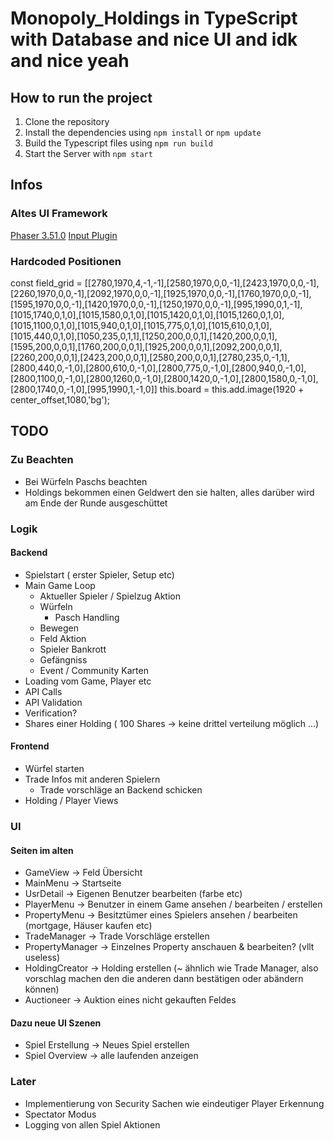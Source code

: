 # Monopoly_Holdings in TypeScript with Database and nice UI and idk and nice yeah

## How to run the project

1. Clone the repository
2. Install the dependencies using `npm install` or `npm update`
3. Build the Typescript files using `npm run build`
4. Start the Server with `npm start`

## Infos

### Altes UI Framework

[Phaser 3.51.0]("https://cdn.jsdelivr.net/npm/phaser@3.51.0/dist/phaser-arcade-physics.min.js")
[Input Plugin]('https://raw.githubusercontent.com/rexrainbow/phaser3-rex-notes/master/dist/rexinputtextplugin.min.js')

### Hardcoded Positionen

const field_grid = [[2780,1970,4,-1,-1],[2580,1970,0,0,-1],[2423,1970,0,0,-1],[2260,1970,0,0,-1],[2092,1970,0,0,-1],[1925,1970,0,0,-1],[1760,1970,0,0,-1],[1595,1970,0,0,-1],[1420,1970,0,0,-1],[1250,1970,0,0,-1],[995,1990,0,1,-1],[1015,1740,0,1,0],[1015,1580,0,1,0],[1015,1420,0,1,0],[1015,1260,0,1,0],[1015,1100,0,1,0],[1015,940,0,1,0],[1015,775,0,1,0],[1015,610,0,1,0],[1015,440,0,1,0],[1050,235,0,1,1],[1250,200,0,0,1],[1420,200,0,0,1],[1595,200,0,0,1],[1760,200,0,0,1],[1925,200,0,0,1],[2092,200,0,0,1],[2260,200,0,0,1],[2423,200,0,0,1],[2580,200,0,0,1],[2780,235,0,-1,1],[2800,440,0,-1,0],[2800,610,0,-1,0],[2800,775,0,-1,0],[2800,940,0,-1,0],[2800,1100,0,-1,0],[2800,1260,0,-1,0],[2800,1420,0,-1,0],[2800,1580,0,-1,0],[2800,1740,0,-1,0],[995,1990,1,-1,0]]
this.board = this.add.image(1920 + center_offset,1080,'bg');

## TODO

### Zu Beachten

- Bei Würfeln Paschs beachten
- Holdings bekommen einen Geldwert den sie halten, alles darüber wird am Ende der Runde ausgeschüttet

### Logik

#### Backend

- Spielstart ( erster Spieler, Setup etc)
- Main Game Loop
  - Aktueller Spieler / Spielzug Aktion
  - Würfeln
    - Pasch Handling
  - Bewegen
  - Feld Aktion
  - Spieler Bankrott
  - Gefängniss
  - Event / Community Karten
- Loading vom Game, Player etc
- API Calls
- API Validation
- Verification?
- Shares einer Holding ( 100 Shares -> keine drittel verteilung möglich ...)

#### Frontend

- Würfel starten
- Trade Infos mit anderen Spielern
  - Trade vorschläge an Backend schicken
- Holding / Player Views

### UI

#### Seiten im alten

- GameView -> Feld Übersicht
- MainMenu -> Startseite
- UsrDetail -> Eigenen Benutzer bearbeiten (farbe etc)
- PlayerMenu -> Benutzer in einem Game ansehen / bearbeiten / erstellen
- PropertyMenu -> Besitztümer eines Spielers ansehen / bearbeiten (mortgage, Häuser kaufen etc)
- TradeManager -> Trade Vorschläge erstellen
- PropertyManager -> Einzelnes Property anschauen & bearbeiten? (vllt useless)
- HoldingCreator -> Holding erstellen (~ ähnlich wie Trade Manager, also vorschlag machen den die anderen dann bestätigen oder abändern können)
- Auctioneer -> Auktion eines nicht gekauften Feldes

#### Dazu neue UI Szenen

- Spiel Erstellung -> Neues Spiel erstellen
- Spiel Overview -> alle laufenden anzeigen

### Later

- Implementierung von Security Sachen wie eindeutiger Player Erkennung
- Spectator Modus
- Logging von allen Spiel Aktionen